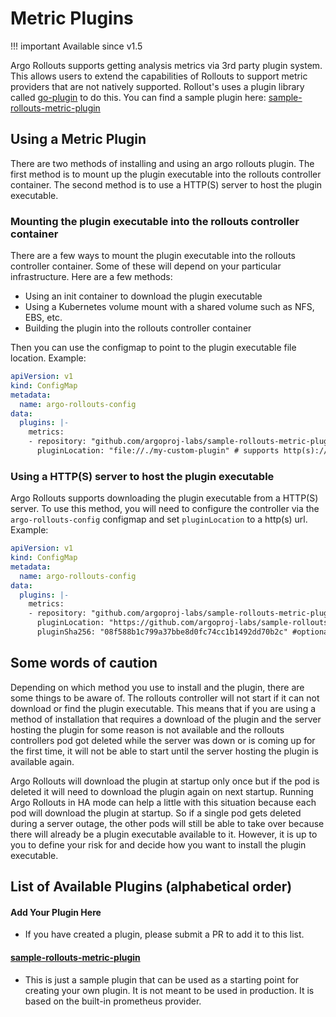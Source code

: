 # Metric Plugins

!!! important Available since v1.5

Argo Rollouts supports getting analysis metrics via 3rd party plugin system. This allows users to extend the capabilities of Rollouts 
to support metric providers that are not natively supported. Rollout's uses a plugin library called
[go-plugin](https://github.com/hashicorp/go-plugin) to do this. You can find a sample plugin 
here: [sample-rollouts-metric-plugin](https://github.com/argoproj-labs/sample-rollouts-metric-plugin)

## Using a Metric Plugin

There are two methods of installing and using an argo rollouts plugin. The first method is to mount up the plugin executable
into the rollouts controller container. The second method is to use a HTTP(S) server to host the plugin executable.

### Mounting the plugin executable into the rollouts controller container

There are a few ways to mount the plugin executable into the rollouts controller container. Some of these will depend on your
particular infrastructure. Here are a few methods:

* Using an init container to download the plugin executable
* Using a Kubernetes volume mount with a shared volume such as NFS, EBS, etc.
* Building the plugin into the rollouts controller container

Then you can use the configmap to point to the plugin executable file location. Example:

```yaml
apiVersion: v1
kind: ConfigMap
metadata:
  name: argo-rollouts-config
data:
  plugins: |-
    metrics:
    - repository: "github.com/argoproj-labs/sample-rollouts-metric-plugin" # name the plugin uses to find this configuration, it must match the name required by the plugin
      pluginLocation: "file://./my-custom-plugin" # supports http(s):// urls and file://
```

### Using a HTTP(S) server to host the plugin executable

Argo Rollouts supports downloading the plugin executable from a HTTP(S) server. To use this method, you will need to 
configure the controller via the `argo-rollouts-config` configmap and set `pluginLocation` to a http(s) url. Example:

```yaml
apiVersion: v1
kind: ConfigMap
metadata:
  name: argo-rollouts-config
data:
  plugins: |-
    metrics:
    - repository: "github.com/argoproj-labs/sample-rollouts-metric-plugin" # name the plugin uses to find this configuration, it must match the name required by the plugin
      pluginLocation: "https://github.com/argoproj-labs/sample-rollouts-metric-plugin/releases/download/v0.0.3/metric-plugin-linux-amd64" # supports http(s):// urls and file://
      pluginSha256: "08f588b1c799a37bbe8d0fc74cc1b1492dd70b2c" #optional sha256 checksum of the plugin executable
```

## Some words of caution

Depending on which method you use to install and the plugin, there are some things to be aware of.
The rollouts controller will not start if it can not download or find the plugin executable. This means that if you are using
a method of installation that requires a download of the plugin and the server hosting the plugin for some reason is not available and the rollouts
controllers pod got deleted while the server was down or is coming up for the first time, it will not be able to start until 
the server hosting the plugin is available again.

Argo Rollouts will download the plugin at startup only once but if the pod is deleted it will need to download the plugin again on next startup. Running
Argo Rollouts in HA mode can help a little with this situation because each pod will download the plugin at startup. So if a single pod gets
deleted during a server outage, the other pods will still be able to take over because there will already be a plugin executable available to it. However,
it is up to you to define your risk for and decide how you want to install the plugin executable.

## List of Available Plugins (alphabetical order)

#### Add Your Plugin Here
  * If you have created a plugin, please submit a PR to add it to this list.
#### [sample-rollouts-metric-plugin](https://github.com/argoproj-labs/sample-rollouts-metric-plugin)
  * This is just a sample plugin that can be used as a starting point for creating your own plugin. 
It is not meant to be used in production. It is based on the built-in prometheus provider.
